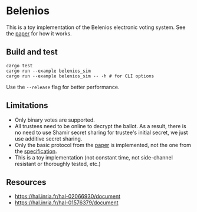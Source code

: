 # Belenios

This is a toy implementation of the Belenios electronic voting system.
See the [paper](https://hal.inria.fr/hal-02066930/document) for how it works.

## Build and test
```
cargo test
cargo run --example belenios_sim
cargo run --example belenios_sim -- -h # for CLI options
```
Use the `--release` flag for better performance.

## Limitations
- Only binary votes are supported.
- All trustees need to be online to decrypt the ballot.
As a result, there is no need to use Shamir secret sharing for trustee's initial secret,
we just use additive secret sharing.
- Only the basic protocol from the [paper](https://hal.inria.fr/hal-02066930/document) is implemented, 
not the one from the [specification](https://www.belenios.org/specification.pdf).
- This is a toy implementation (not constant time, not side-channel resistant or thoroughly tested, etc.)

## Resources
- https://hal.inria.fr/hal-02066930/document
- https://hal.inria.fr/hal-01576379/document

